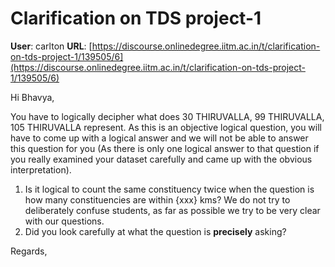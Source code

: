# Clarification on TDS project-1

**User**: carlton
**URL**: [https://discourse.onlinedegree.iitm.ac.in/t/clarification-on-tds-project-1/139505/6](https://discourse.onlinedegree.iitm.ac.in/t/clarification-on-tds-project-1/139505/6)

Hi Bhavya,

You have to logically decipher what does 30 THIRUVALLA, 99 THIRUVALLA, 105 THIRUVALLA represent. As this is an objective logical question, you will have to come up with a logical answer and we will not be able to answer this question for you (As there is only one logical answer to that question if you really examined your dataset carefully and came up with the obvious interpretation).

1. Is it logical to count the same constituency twice when the question is how many constituencies are within {xxx} kms? We do not try to deliberately confuse students, as far as possible we try to be very clear with our questions.
2. Did you look carefully at what the question is **precisely** asking?

Regards,
